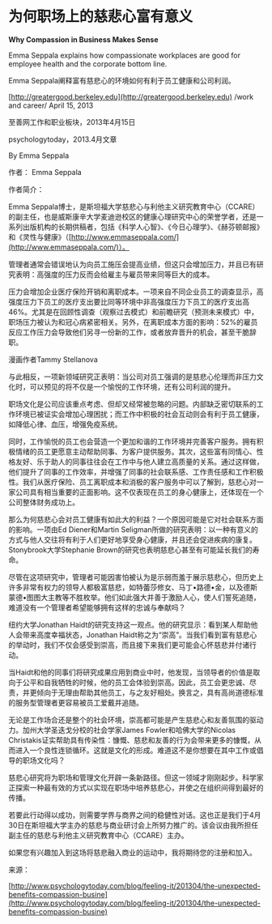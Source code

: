 # 为何职场上的慈悲心富有意义

**Why Compassion in Business Makes Sense**

Emma Seppala explains how compassionate workplaces are good for employee health and the corporate bottom line.

Emma Seppala阐释富有慈悲心的环境如何有利于员工健康和公司利润。

[http://greatergood.berkeley.edu](http://greatergood.berkeley.edu) /work and career/ April 15, 2013

至善网工作和职业板块，2013年4月15日

psychologytoday，2013.4月文章

By Emma Seppala

作者： Emma Seppala

作者简介：

Emma Seppala博士，是斯坦福大学慈悲心与利他主义研究教育中心（CCARE）的副主任，也是威斯康辛大学麦迪逊校区的健康心理研究中心的荣誉学者，还是一系列出版机构的长期供稿者，包括《科学人心智》、《今日心理学》、《赫芬顿邮报》和《灵性与健康》（[http://www.emmaseppala.com/](http://www.emmaseppala.com/)）。

管理者通常会错误地认为向员工施压会提高业绩，但这只会增加压力，并且已有研究表明：高强度的压力反而会给雇主与雇员带来同等巨大的成本。

压力会增加企业医疗保险开销和离职成本。一项来自不同企业员工的调查显示，高强度压力下员工的医疗支出要比同等环境中非高强度压力下员工的医疗支出高46%。尤其是在回顾性调查（观察过去模式）和前瞻研究（预测未来模式）中，职场压力被认为和冠心病紧密相关。另外，在离职成本方面的影响：52%的雇员反应工作压力会导致他们另寻一份新的工作，或者放弃晋升的机会，甚至干脆辞职。

漫画作者Tammy Stellanova

与此相反，一项新领域研究正表明：当公司对员工强调的是慈悲心伦理而非压力文化时，可以预见的将不仅是一个愉悦的工作环境，还有公司利润的提升。

职场文化是公司应该重点考虑、但却又经常被忽略的问题。内部缺乏密切联系的工作环境已被证实会增加心理困扰；而工作中积极的社会互动则会有利于员工健康，如降低心律、血压，增强免疫系统。

同时，工作愉悦的员工也会营造一个更加和谐的工作环境并完善客户服务。拥有积极情绪的员工更愿意主动帮助同事、为客户提供服务。其次，这些富有同情心、性格友好、乐于助人的同事往往会在工作中与他人建立高质量的关系。通过这样做，他们提升了同事的工作效率，并增强了同事的社会联系感、工作责任感和工作积极性。我们从医疗保险、员工离职成本和消极的客户服务中可以了解到，慈悲心对一家公司具有相当重要的正面影响。这不仅表现在员工的身心健康上，还体现在一个公司整体财务成功上。

那么为何慈悲心会对员工健康有如此大的利益？一个原因可能是它对社会联系方面的影响。一项由Ed Diener和Martin Seligman所做的研究表明：以一种有意义的方式与他人交往将有利于人们更好地享受身心健康，并且还会促进疾病的康复。Stonybrook大学Stephanie Brown的研究也表明慈悲心甚至有可能延长我们的寿命。

尽管在这项研究中，管理者可能因害怕被认为是示弱而羞于展示慈悲心，但历史上许多非常有权力的领导人都极富慈悲，如特蕾莎修女、马丁•路德•金，以及德斯蒙德•图图大主教等不胜枚举。他们如此强大并善于激励人心，使人们誓死追随，难道没有一个管理者希望能够拥有这样的忠诚与奉献吗？

纽约大学Jonathan Haidt的研究支持这一观点。他的研究显示：看到某人帮助他人会带来高度幸福状态，Jonathan Haidt称之为“崇高”。当我们看到富有慈悲心的举动时，我们不仅会感受到崇高，而且接下来我们更可能会心怀慈悲并付诸行动。

当Haidt和他的同事们将研究成果应用到商业中时，他发现，当领导者的价值是取向于公平和自我牺牲的时候，他的员工会体验到崇高。因此，员工会更忠诚、尽责，并更倾向于无理由帮助其他员工，与之友好相处。换言之，具有高尚道德标准的服务型管理者更容易被员工爱戴并追随。

无论是工作场合还是整个的社会环境，崇高都可能是产生慈悲心和友善氛围的驱动力。加州大学圣迭戈分校的社会学家James Fowler和哈佛大学的Nicolas Christakis证实帮助具有传染性：慷慨、慈悲和友善的行为会带来更多的慷慨，从而进入一个良性连锁循环。这就是文化的形成。难道这不是你想要在其中工作或倡导的职场文化吗？

慈悲心研究将为职场和管理文化开辟一条新路径。但这一领域才刚刚起步。科学家正探索一种最有效的方式以实现在职场中培养慈悲心，并使之在组织间得到最好的传播。

若要此行动得以成功，则需要学界与商界之间的稳健性对话。这也正是我们于4月30日在斯坦福大学主办的慈悲与商业研讨会上所努力推广的。该会议由我所担任副主任的慈悲与利他主义研究教育中心（CCARE）主办。

如果您有兴趣加入到这场将慈悲融入商业的运动中，我将期待您的注册和加入。

来源：

[http://www.psychologytoday.com/blog/feeling-it/201304/the-unexpected-benefits-compassion-busine](http://www.psychologytoday.com/blog/feeling-it/201304/the-unexpected-benefits-compassion-busine)

